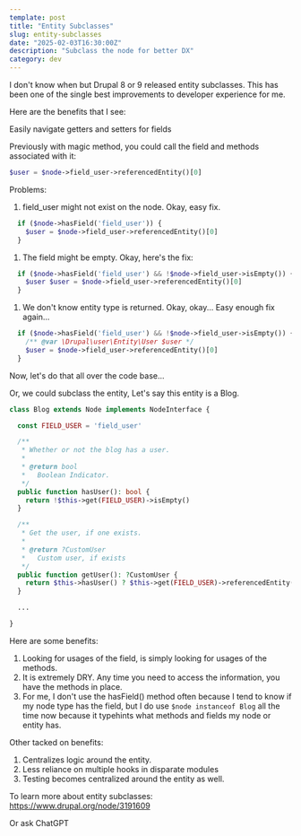```yaml
---
template: post
title: "Entity Subclasses"
slug: entity-subclasses
date: "2025-02-03T16:30:00Z"
description: "Subclass the node for better DX"
category: dev
---
```


I don't know when but Drupal 8 or 9 released entity subclasses. This has been one of the single best improvements to developer experience for me. 

Here are the benefits that I see:

Easily navigate getters and setters for fields

Previously with magic method, you could call the field and methods associated with it:
```php
$user = $node->field_user->referencedEntity()[0]
```
Problems: 
1. field_user might not exist on the node. Okay, easy fix.
  ```php
    if ($node->hasField('field_user')) {
      $user = $node->field_user->referencedEntity()[0]
    }
  ```
1. The field might be empty. Okay, here's the fix:
  ```php
    if ($node->hasField('field_user') && !$node->field_user->isEmpty()) {
      $user $user = $node->field_user->referencedEntity()[0]
    }
  ```
1. We don't know entity type is returned. Okay, okay... Easy enough fix again...
  ```php
    if ($node->hasField('field_user') && !$node->field_user->isEmpty()) {
      /** @var \Drupal\user\Entity\User $user */
      $user = $node->field_user->referencedEntity()[0]
    }
  ```

Now, let's do that all over the code base...

Or, we could subclass the entity, Let's say this entity is a Blog. 

```php
class Blog extends Node implements NodeInterface {

  const FIELD_USER = 'field_user'

  /**
   * Whether or not the blog has a user. 
   * 
   * @return bool
   *   Boolean Indicator.
   */
  public function hasUser(): bool {
    return !$this->get(FIELD_USER)->isEmpty()
  }

  /**
   * Get the user, if one exists.
   * 
   * @return ?CustomUser
   *   Custom user, if exists
   */
  public function getUser(): ?CustomUser {
    return $this->hasUser() ? $this->get(FIELD_USER)->referencedEntity()[0] : NULL;
  }

  ...

}
```

Here are some benefits: 
1. Looking for usages of the field, is simply looking for usages of the methods.
2. It is extremely DRY. Any time you need to access the information, you have the methods in place.
3. For me, I don't use the hasField() method often because I tend to know if my node type has the field, but I do use `$node instanceof Blog` all the time now because it typehints what methods and fields my node or entity has. 

Other tacked on benefits:
1. Centralizes logic around the entity.
2. Less reliance on multiple hooks in disparate modules
3. Testing becomes centralized around the entity as well.

To learn more about entity subclasses: https://www.drupal.org/node/3191609

Or ask ChatGPT
